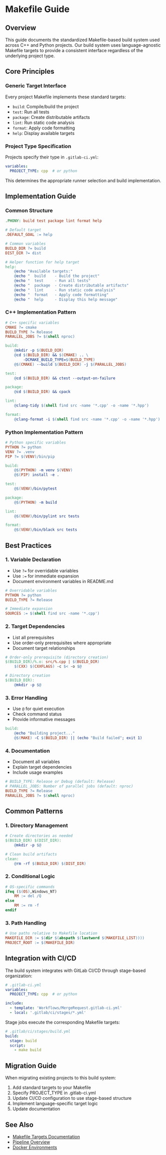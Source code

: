# Makefile Guide

## Overview

This guide documents the standardized Makefile-based build system used across C++ and Python projects. Our build system uses language-agnostic Makefile targets to provide a consistent interface regardless of the underlying project type.

## Core Principles

### Generic Target Interface
Every project Makefile implements these standard targets:
- `build`: Compile/build the project
- `test`: Run all tests
- `package`: Create distributable artifacts
- `lint`: Run static code analysis
- `format`: Apply code formatting
- `help`: Display available targets

### Project Type Specification
Projects specify their type in `.gitlab-ci.yml`:
```yaml
variables:
  PROJECT_TYPE: cpp  # or python
```

This determines the appropriate runner selection and build implementation.

## Implementation Guide

### Common Structure
```makefile
.PHONY: build test package lint format help

# Default target
.DEFAULT_GOAL := help

# Common variables
BUILD_DIR ?= build
DIST_DIR ?= dist

# Helper function for help target
help:
	@echo "Available targets:"
	@echo "  build    - Build the project"
	@echo "  test     - Run all tests"
	@echo "  package  - Create distributable artifacts"
	@echo "  lint     - Run static code analysis"
	@echo "  format   - Apply code formatting"
	@echo "  help     - Display this help message"
```

### C++ Implementation Pattern
```makefile
# C++ specific variables
CMAKE ?= cmake
BUILD_TYPE ?= Release
PARALLEL_JOBS ?= $(shell nproc)

build:
	@mkdir -p $(BUILD_DIR)
	@cd $(BUILD_DIR) && $(CMAKE) .. \
		-DCMAKE_BUILD_TYPE=$(BUILD_TYPE)
	@$(CMAKE) --build $(BUILD_DIR) -j $(PARALLEL_JOBS)

test:
	@cd $(BUILD_DIR) && ctest --output-on-failure

package:
	@cd $(BUILD_DIR) && cpack

lint:
	@clang-tidy $(shell find src -name '*.cpp' -o -name '*.hpp')

format:
	@clang-format -i $(shell find src -name '*.cpp' -o -name '*.hpp')
```

### Python Implementation Pattern
```makefile
# Python specific variables
PYTHON ?= python
VENV ?= .venv
PIP ?= $(VENV)/bin/pip

build:
	@$(PYTHON) -m venv $(VENV)
	@$(PIP) install -e .

test:
	@$(VENV)/bin/pytest

package:
	@$(PYTHON) -m build

lint:
	@$(VENV)/bin/pylint src tests

format:
	@$(VENV)/bin/black src tests
```

## Best Practices

### 1. Variable Declaration
- Use `?=` for overridable variables
- Use `:=` for immediate expansion
- Document environment variables in README.md
```makefile
# Overridable variables
PYTHON ?= python
BUILD_TYPE ?= Release

# Immediate expansion
SOURCES := $(shell find src -name '*.cpp')
```

### 2. Target Dependencies
- List all prerequisites
- Use order-only prerequisites where appropriate
- Document target relationships
```makefile
# Order-only prerequisite (directory creation)
$(BUILD_DIR)/%.o: src/%.cpp | $(BUILD_DIR)
	$(CXX) $(CXXFLAGS) -c $< -o $@

# Directory creation
$(BUILD_DIR):
	@mkdir -p $@
```

### 3. Error Handling
- Use `@` for quiet execution
- Check command status
- Provide informative messages
```makefile
build:
	@echo "Building project..."
	@$(MAKE) -C $(BUILD_DIR) || (echo "Build failed"; exit 1)
```

### 4. Documentation
- Document all variables
- Explain target dependencies
- Include usage examples
```makefile
# BUILD_TYPE: Release or Debug (default: Release)
# PARALLEL_JOBS: Number of parallel jobs (default: nproc)
BUILD_TYPE ?= Release
PARALLEL_JOBS ?= $(shell nproc)
```

## Common Patterns

### 1. Directory Management
```makefile
# Create directories as needed
$(BUILD_DIR) $(DIST_DIR):
	@mkdir -p $@

# Clean build artifacts
clean:
	@rm -rf $(BUILD_DIR) $(DIST_DIR)
```

### 2. Conditional Logic
```makefile
# OS-specific commands
ifeq ($(OS),Windows_NT)
    RM := del /Q
else
    RM := rm -f
endif
```

### 3. Path Handling
```makefile
# Use paths relative to Makefile location
MAKEFILE_DIR := $(dir $(abspath $(lastword $(MAKEFILE_LIST))))
PROJECT_ROOT := $(MAKEFILE_DIR)
```

## Integration with CI/CD

The build system integrates with GitLab CI/CD through stage-based organization:

```yaml
# .gitlab-ci.yml
variables:
  PROJECT_TYPE: cpp  # or python

include:
  - template: 'Workflows/MergeRequest.gitlab-ci.yml'
  - local: '.gitlab/ci/stages/*.yml'
```

Stage jobs execute the corresponding Makefile targets:

```yaml
# .gitlab/ci/stages/build.yml
build:
  stage: build
  script:
    - make build
```

## Migration Guide

When migrating existing projects to this build system:

1. Add standard targets to your Makefile
2. Specify PROJECT_TYPE in .gitlab-ci.yml
3. Update CI/CD configuration to use stage-based structure
4. Implement language-specific target logic
5. Update documentation

## See Also
- [Makefile Targets Documentation](makefile-targets.md)
- [Pipeline Overview](../ci-cd/pipeline-overview.md)
- [Docker Environments](../docker/base-image.md)
